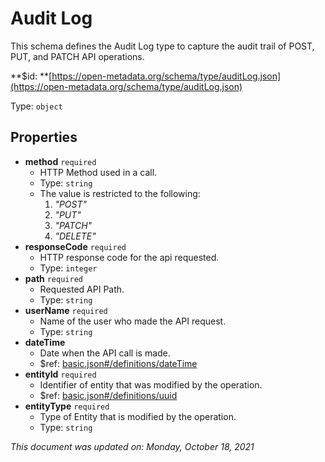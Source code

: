 # Audit Log

This schema defines the Audit Log type to capture the audit trail of POST, PUT, and PATCH API operations.

**$id: **[https://open-metadata.org/schema/type/auditLog.json](https://open-metadata.org/schema/type/auditLog.json)

Type: `object`

## Properties
 - **method** `required`
   - HTTP Method used in a call.
   - Type: `string`
   - The value is restricted to the following: 
     1. _"POST"_
     2. _"PUT"_
     3. _"PATCH"_
     4. _"DELETE"_
 - **responseCode** `required`
   - HTTP response code for the api requested.
   - Type: `integer`
 - **path** `required`
   - Requested API Path.
   - Type: `string`
 - **userName** `required`
   - Name of the user who made the API request.
   - Type: `string`
 - **dateTime**
   - Date when the API call is made.
   - $ref: [basic.json#/definitions/dateTime](basic.md#datetime)
 - **entityId** `required`
   - Identifier of entity that was modified by the operation.
   - $ref: [basic.json#/definitions/uuid](basic.md#uuid)
 - **entityType** `required`
   - Type of Entity that is modified by the operation.
   - Type: `string`

_This document was updated on: Monday, October 18, 2021_